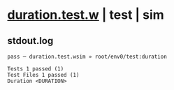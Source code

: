 # [duration.test.w](../../../../../../examples/tests/sdk_tests/std/duration.test.w) | test | sim

## stdout.log
```log
pass ─ duration.test.wsim » root/env0/test:duration
 
Tests 1 passed (1)
Test Files 1 passed (1)
Duration <DURATION>
```

